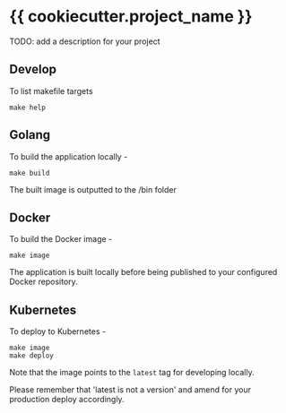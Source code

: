 # {{ cookiecutter.project_name }}

TODO: add a description for your project


## Develop

To list makefile targets

```
make help
```

Golang
-----

To build the application locally -

```
make build
```

The built image is outputted to the /bin folder

Docker
------

To build the Docker image -

```
make image
```

The application is built locally before being published to your configured Docker repository.


Kubernetes
----------

To deploy to Kubernetes -

```
make image
make deploy
```
Note that the image points to the `latest` tag for developing locally.

Please remember that 'latest is not a version' and amend for your production deploy accordingly.
